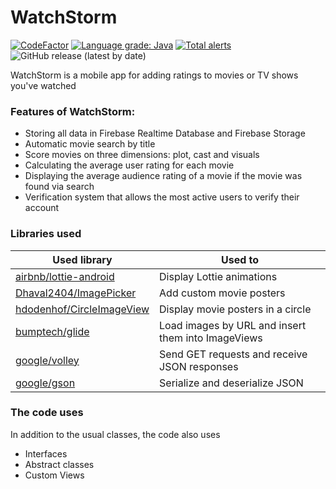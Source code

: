 # WatchStorm
[![CodeFactor](https://www.codefactor.io/repository/github/kolyafedorenko/stormwatch/badge)](https://www.codefactor.io/repository/github/kolyafedorenko/stormwatch)
[![Language grade: Java](https://img.shields.io/lgtm/grade/java/g/KolyaFedorenko/StormWatch.svg?logo=lgtm&logoWidth=18)](https://lgtm.com/projects/g/KolyaFedorenko/StormWatch/context:java)
[![Total alerts](https://img.shields.io/lgtm/alerts/g/KolyaFedorenko/StormWatch.svg?logo=lgtm&logoWidth=18)](https://lgtm.com/projects/g/KolyaFedorenko/StormWatch/alerts/)
![GitHub release (latest by date)](https://img.shields.io/github/v/release/KolyaFedorenko/StormWatch?color=brighteen)

WatchStorm is a mobile app for adding ratings to movies or TV shows you've watched

### Features of WatchStorm:
- Storing all data in Firebase Realtime Database and Firebase Storage
- Automatic movie search by title
- Score movies on three dimensions: plot, cast and visuals
- Calculating the average user rating for each movie
- Displaying the average audience rating of a movie if the movie was found via search
- Verification system that allows the most active users to verify their account

### Libraries used
| Used library | Used to |
| ------------ | ----------- |
| [airbnb/lottie-android](https://github.com/airbnb/lottie-android) | Display Lottie animations |
| [Dhaval2404/ImagePicker](https://github.com/Dhaval2404/ImagePicker) | Add custom movie posters |
| [hdodenhof/CircleImageView](https://github.com/hdodenhof/CircleImageView) | Display movie posters in a circle |
| [bumptech/glide](https://github.com/bumptech/glide) | Load images by URL and insert them into ImageViews |
| [google/volley](https://github.com/google/volley) | Send GET requests and receive JSON responses |
| [google/gson](https://github.com/google/gson) | Serialize and deserialize JSON |

### The code uses
In addition to the usual classes, the code also uses
- Interfaces
- Abstract classes
- Custom Views
